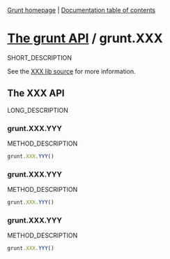 [Grunt homepage](https://github.com/cowboy/grunt) | [Documentation table of contents](toc.md)

# [The grunt API](api.md) / grunt.XXX

SHORT_DESCRIPTION

See the [XXX lib source](../lib/grunt/XXX.js) for more information.

## The XXX API
LONG_DESCRIPTION

### grunt.XXX.YYY
METHOD_DESCRIPTION

```javascript
grunt.XXX.YYY()
```

### grunt.XXX.YYY
METHOD_DESCRIPTION

```javascript
grunt.XXX.YYY()
```

### grunt.XXX.YYY
METHOD_DESCRIPTION

```javascript
grunt.XXX.YYY()
```
